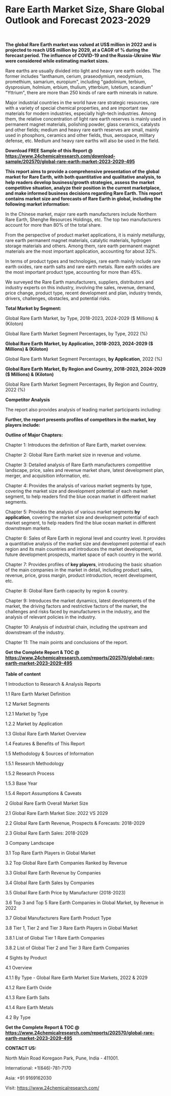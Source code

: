 <h1>Rare Earth Market Size, Share Global Outlook and Forecast 2023-2029</h1><br/><p><strong>The global Rare Earth market was valued at US$ million in 2022 and is projected to reach US$ million by 2029, at a <strong>CAGR</strong> of % during the forecast period. The influence of COVID-19 and the Russia-Ukraine War were considered while estimating market sizes.</strong></p><p>Rare earths are usually divided into light and heavy rare earth oxides. The former includes "lanthanum, cerium, praseodymium, neodymium, promethium, samarium, europium", including "gadolinium, terbium, dysprosium, holmium, erbium, thulium, ytterbium, lutetium, scandium" "Yttrium", there are more than 250 kinds of rare earth minerals in nature.</p><p>Major industrial countries in the world have rare strategic resources, rare with a variety of special chemical properties, and are important raw materials for modern industries, especially high-tech industries. Among them, the relative concentration of light rare earth reserves is mainly used in permanent magnet materials, polishing powder, glass ceramics, catalysts and other fields; medium and heavy rare earth reserves are small, mainly used in phosphors, ceramics and other fields, thus, aerospace, military defense, etc. Medium and heavy rare earths will also be used in the field.</p><div><b>Download FREE Sample of this Report @ <a href="https://www.24chemicalresearch.com/download-sample/202570/global-rare-earth-market-2023-2029-495">https://www.24chemicalresearch.com/download-sample/202570/global-rare-earth-market-2023-2029-495</a></b></div><p><strong>This report aims to provide a comprehensive presentation of the global market for Rare Earth, with both quantitative and qualitative analysis, to help readers develop business/growth strategies, assess the market competitive situation, analyze their position in the current marketplace, and make informed business decisions regarding Rare Earth. This report contains market size and forecasts of Rare Earth in global, including the following market information:</strong></p><p>In the Chinese market, major rare earth manufacturers include Northern Rare Earth, Shenghe Resources Holdings, etc. The top two manufacturers account for more than 80% of the total share.</p><p>From the perspective of product market applications, it is mainly metallurgy, rare earth permanent magnet materials, catalytic materials, hydrogen storage materials and others. Among them, rare earth permanent magnet materials are the most important application, accounting for about 32%.</p><p>In terms of product types and technologies, rare earth mainly include rare earth oxides, rare earth salts and rare earth metals. Rare earth oxides are the most important product type, accounting for more than 45%.</p><p>We surveyed the Rare Earth manufacturers, suppliers, distributors and industry experts on this industry, involving the sales, revenue, demand, price change, product type, recent development and plan, industry trends, drivers, challenges, obstacles, and potential risks.</p><p><strong>Total Market by Segment:</strong></p><p>Global Rare Earth Market, by Type, 2018-2023, 2024-2029 ($ Millions) & (Kiloton)</p><p>Global Rare Earth Market Segment Percentages, by Type, 2022 (%)</p><p><strong>Global Rare Earth Market, <strong>by Application</strong>, 2018-2023, 2024-2029 ($ Millions) & (Kiloton)</strong></p><p>Global Rare Earth Market Segment Percentages, <strong>by Application</strong>, 2022 (%)</p><p><strong>Global Rare Earth Market, By Region and Country, 2018-2023, 2024-2029 ($ Millions) & (Kiloton)</strong></p><p>Global Rare Earth Market Segment Percentages, By Region and Country, 2022 (%)</p><p><strong>Competitor Analysis</strong></p><p>The report also provides analysis of leading market participants including:</p><p><strong>Further, the report presents profiles of competitors in the market, <strong>key players</strong> include:</strong></p><p><strong>Outline of Major Chapters:</strong></p><p>Chapter 1: Introduces the definition of Rare Earth, market overview.</p><p>Chapter 2: Global Rare Earth market size in revenue and volume.</p><p>Chapter 3: Detailed analysis of Rare Earth manufacturers competitive landscape, price, sales and revenue market share, latest development plan, merger, and acquisition information, etc.</p><p>Chapter 4: Provides the analysis of various market segments by type, covering the market size and development potential of each market segment, to help readers find the blue ocean market in different market segments.</p><p>Chapter 5: Provides the analysis of various market segments <strong>by application</strong>, covering the market size and development potential of each market segment, to help readers find the blue ocean market in different downstream markets.</p><p>Chapter 6: Sales of Rare Earth in regional level and country level. It provides a quantitative analysis of the market size and development potential of each region and its main countries and introduces the market development, future development prospects, market space of each country in the world.</p><p>Chapter 7: Provides profiles of <strong>key players</strong>, introducing the basic situation of the main companies in the market in detail, including product sales, revenue, price, gross margin, product introduction, recent development, etc.</p><p>Chapter 8: Global Rare Earth capacity by region & country.</p><p>Chapter 9: Introduces the market dynamics, latest developments of the market, the driving factors and restrictive factors of the market, the challenges and risks faced by manufacturers in the industry, and the analysis of relevant policies in the industry.</p><p>Chapter 10: Analysis of industrial chain, including the upstream and downstream of the industry.</p><p>Chapter 11: The main points and conclusions of the report.</p><div><b>Get the Complete Report & TOC @ <a href="https://www.24chemicalresearch.com/reports/202570/global-rare-earth-market-2023-2029-495">https://www.24chemicalresearch.com/reports/202570/global-rare-earth-market-2023-2029-495</a></b></div><br><b>Table of content</b><p>1 Introduction to Research & Analysis Reports<br />
 
  1.1 Rare Earth Market Definition<br />
 
  1.2 Market Segments<br />
 
  1.2.1 Market by Type<br />
 
  1.2.2 Market by Application<br />
 
  1.3 Global Rare Earth Market Overview<br />
 
  1.4 Features & Benefits of This Report<br />
 
  1.5 Methodology & Sources of Information<br />
 
  1.5.1 Research Methodology<br />
 
  1.5.2 Research Process<br />
 
  1.5.3 Base Year<br />
 
  1.5.4 Report Assumptions & Caveats<br />
 
 2 Global Rare Earth Overall Market Size<br />
 
  2.1 Global Rare Earth Market Size: 2022 VS 2029<br />
 
  2.2 Global Rare Earth Revenue, Prospects & Forecasts: 2018-2029<br />
 
  2.3 Global Rare Earth Sales: 2018-2029<br />
 
 3 Company Landscape<br />
 
  3.1 Top Rare Earth Players in Global Market<br />
 
  3.2 Top Global Rare Earth Companies Ranked by Revenue<br />
 
  3.3 Global Rare Earth Revenue by Companies<br />
 
  3.4 Global Rare Earth Sales by Companies<br />
 
  3.5 Global Rare Earth Price by Manufacturer (2018-2023)<br />
 
  3.6 Top 3 and Top 5 Rare Earth Companies in Global Market, by Revenue in 2022<br />
 
  3.7 Global Manufacturers Rare Earth Product Type<br />
 
  3.8 Tier 1, Tier 2 and Tier 3 Rare Earth Players in Global Market<br />
 
  3.8.1 List of Global Tier 1 Rare Earth Companies<br />
 
  3.8.2 List of Global Tier 2 and Tier 3 Rare Earth Companies<br />
 
 4 Sights by Product<br />
 
  4.1 Overview<br />
 
  4.1.1 By Type - Global Rare Earth Market Size Markets, 2022 & 2029<br />
 
  4.1.2 Rare Earth Oxide<br />
 
  4.1.3 Rare Earth Salts<br />
 
  4.1.4 Rare Earth Metals<br />
 
  4.2 By Type<br><div><b>Get the Complete Report & TOC @ <a href="https://www.24chemicalresearch.com/reports/202570/global-rare-earth-market-2023-2029-495">https://www.24chemicalresearch.com/reports/202570/global-rare-earth-market-2023-2029-495</a></b></div></p>
 
 <b>CONTACT US:</b><br>
 
 North Main Road Koregaon Park, Pune, India - 411001.<br/>
 
 International: +1(646)-781-7170<br/>
 
 Asia: +91 9169162030<br/>
 
 Visit: <a href="https://www.24chemicalresearch.com/">https://www.24chemicalresearch.com/</a>
 
 <br>